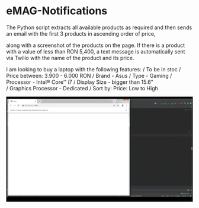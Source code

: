 # eMAG-Notifications 
The Python script extracts all available products as required and then sends an email with the first 3 products in ascending order of price, 

along with a screenshot of the products on the page. If there is a product with a value of less than RON 5,400, a text message is automatically sent via Twilio with the name of the product and its price.

I am looking to buy a laptop with the following features: 
 / To be in stoc
 / Price between: 3.900 - 6.000 RON
 / Brand - Asus
 / Type - Gaming
 / Processor - Intel® Core™ i7 
 / Display Size - bigger than 15.6"  
 / Graphics Processor - Dedicated 
 / Sort by: Price: Low to High 


![Alt Text](https://github.com/FlorinTf/eMAG-Notifications/blob/main/eMAG%20WebScraping.gif)



